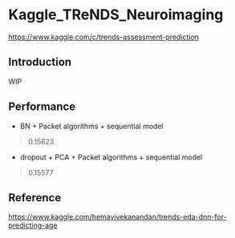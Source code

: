 # Kaggle_TReNDS_Neuroimaging
https://www.kaggle.com/c/trends-assessment-prediction

## Introduction 
WIP

## Performance 
* BN + Packet algorithms + sequential model 
>0.15623
* dropout + PCA + Packet algorithms + sequential model
>0.15577

## Reference
https://www.kaggle.com/hemavivekanandan/trends-eda-dnn-for-predicting-age
